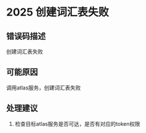 # 2025 创建词汇表失败<a name="dgc_01_347"></a>

## 错误码描述<a name="zh-cn_topic_0000001160919001_section14481815161118"></a>

创建词汇表失败

## 可能原因<a name="zh-cn_topic_0000001160919001_section3567234141113"></a>

调用atlas服务，创建词汇表失败

## 处理建议<a name="zh-cn_topic_0000001160919001_section26331143191110"></a>

1.  检查目标atlas服务是否可达，是否有对应的token权限

